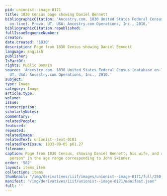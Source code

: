 ```yaml
---
pid: unionist--image-0171
title: 1830 Census page showing Daniel Bennett
bibliographicCitation: 'Ancestry.com. 1830 United States Federal Census [database
  on-line]. Provo, UT, USA: Ancestry.com Operations, Inc., 2010.'
bibliographicCitation.republished: 
fullIssueSequenceNumber: 
creator: 
date.created: '1830'
description: Page from 1830 Census showing Daniel Bennett
language: English
publisher: 
IsPartOf: 
rights: Public Domain
source: 'Ancestry.com. 1830 United States Federal Census [database on-line]. Provo,
  UT, USA: Ancestry.com Operations, Inc., 2010.'
subject: 
type: Image
category: Image
article.type: 
volume: 
issue: 
transcription: 
scholarlyNotes: 
commentary: 
relatedPeople: 
featured: 
repeated: 
relatedImage: 
relatedText: unionist--text-0101
relatedTextIssue: 1833-09-05 p01.27
filename: 
caption: Page from 1830 Census, showing Daniel Bennett, his wife, and a "free white
  person" in the age range corresponding to John Skinner.
order: '582'
layout: items_item
collection: items
thumbnail: "/img/derivatives/iiif/images/unionist--image-0171/full/250,/0/default.jpg"
manifest: "/img/derivatives/iiif/unionist--image-0171/manifest.json"
full: ''
---
```

